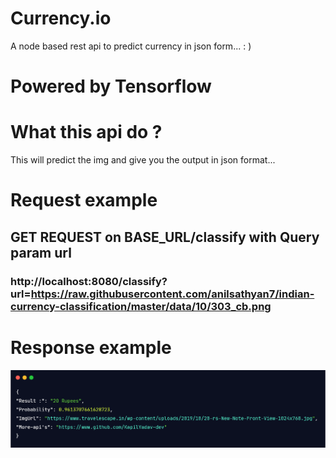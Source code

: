 # Currency.io
A node based rest api to predict currency in json form... : )

# Powered by Tensorflow

# What this api do ?
This will predict the img and give you the output in json format...

# Request example

## GET REQUEST on BASE_URL/classify with Query param <b>url<b>

### http://localhost:8080/classify?url=https://raw.githubusercontent.com/anilsathyan7/indian-currency-classification/master/data/10/303_cb.png

# Response example

![alt text](https://github.com/KapilYadav-dev/Currency.io/blob/master/ss.png)
